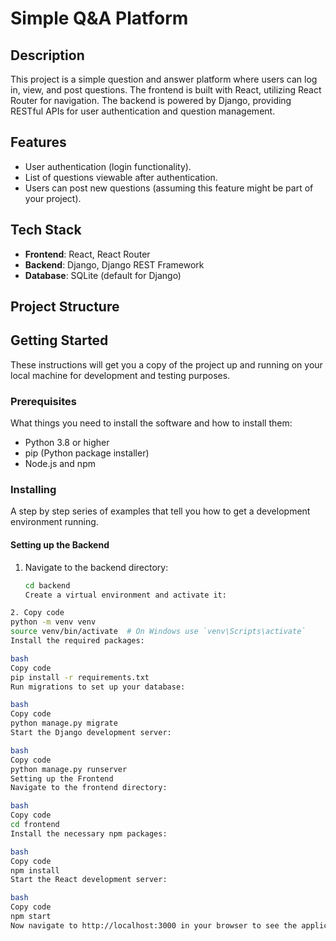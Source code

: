 # Simple Q&A Platform

## Description

This project is a simple question and answer platform where users can log in, view, and post questions. The frontend is built with React, utilizing React Router for navigation. The backend is powered by Django, providing RESTful APIs for user authentication and question management.

## Features

- User authentication (login functionality).
- List of questions viewable after authentication.
- Users can post new questions (assuming this feature might be part of your project).

## Tech Stack

- **Frontend**: React, React Router
- **Backend**: Django, Django REST Framework
- **Database**: SQLite (default for Django)

## Project Structure

## Getting Started

These instructions will get you a copy of the project up and running on your local machine for development and testing purposes.

### Prerequisites

What things you need to install the software and how to install them:

- Python 3.8 or higher
- pip (Python package installer)
- Node.js and npm

### Installing

A step by step series of examples that tell you how to get a development environment running.

#### Setting up the Backend

1. Navigate to the backend directory:
   ```bash
   cd backend
   Create a virtual environment and activate it:
   ```

```bash
2. Copy code
python -m venv venv
source venv/bin/activate  # On Windows use `venv\Scripts\activate`
Install the required packages:

bash
Copy code
pip install -r requirements.txt
Run migrations to set up your database:

bash
Copy code
python manage.py migrate
Start the Django development server:

bash
Copy code
python manage.py runserver
Setting up the Frontend
Navigate to the frontend directory:

bash
Copy code
cd frontend
Install the necessary npm packages:

bash
Copy code
npm install
Start the React development server:

bash
Copy code
npm start
Now navigate to http://localhost:3000 in your browser to see the application running.

```
